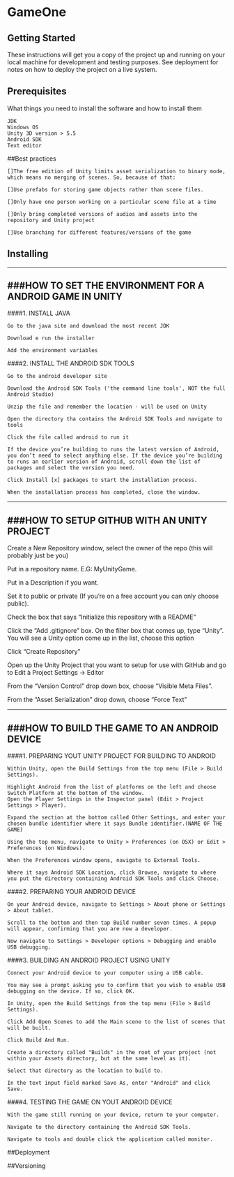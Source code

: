 # GameOne

## Getting Started

These instructions will get you a copy of the project up and running on your local machine for development and testing purposes. See deployment for notes on how to deploy the project on a live system.

## Prerequisites

What things you need to install the software and how to install them

```
JDK
Windows OS
Unity 3D version > 5.5 
Android SDK
Text editor
```



##Best practices
	
	[]The free edition of Unity limits asset serialization to binary mode, which means no merging of scenes. So, because of that:

	[]Use prefabs for storing game objects rather than scene files.

	[]Only have one person working on a particular scene file at a time

	[]Only bring completed versions of audios and assets into the repository and Unity project

	[]Use branching for different features/versions of the game




## Installing

------------------------------------------------------
###HOW TO SET THE ENVIRONMENT FOR A ANDROID GAME IN UNITY
------------------------------------------------------

####1. INSTALL JAVA

	Go to the java site and download the most recent JDK

	Download e run the installer

	Add the environment variables




####2. INSTALL THE ANDROID SDK TOOLS

	Go to the android developer site

	Download the Android SDK Tools ('the command line tools', NOT the full Android Studio)

	Unzip the file and remember the location - will be used on Unity

	Open the directory tha contains the Android SDK Tools and navigate to tools

	Click the file called android to run it

	If the device you’re building to runs the latest version of Android, you don’t need to select anything else. If the device you’re building to runs an earlier version of Android, scroll down the list of packages and select the version you need.

	Click Install [x] packages to start the installation process.

	When the installation process has completed, close the window.




-----------------------------------------
###HOW TO SETUP GITHUB WITH AN UNITY PROJECT
-----------------------------------------

Create a New Repository window, select the owner of the repo (this will probably just be you)

Put in a repository name. E.G: MyUnityGame.

Put in a Description if you want.

Set it to public or private (If you’re on a free account you can only choose public).

Check the box that says “Initialize this repository with a README”

Click the “Add .gitignore” box. On the filter box that comes up, type “Unity”. You will see a Unity option come up in the list, choose this option

Click “Create Repository”

Open up the Unity Project that you want to setup for use with GitHub and go to Edit à Project Settings → Editor

From the “Version Control” drop down box, choose “Visible Meta Files”. 

From the “Asset Serialization” drop down, choose “Force Text”


------------------------------------------
###HOW TO BUILD THE GAME TO AN ANDROID DEVICE
------------------------------------------



####1. PREPARING YOUT UNITY PROJECT FOR BUILDING TO ANDROID

	Within Unity, open the Build Settings from the top menu (File > Build Settings).
	
	Highlight Android from the list of platforms on the left and choose Switch Platform at the bottom of the window.
	Open the Player Settings in the Inspector panel (Edit > Project Settings > Player).
	
	Expand the section at the bottom called Other Settings, and enter your chosen bundle identifier where it says Bundle identifier.(NAME OF THE GAME)
	
	Using the top menu, navigate to Unity > Preferences (on OSX) or Edit > Preferences (on Windows).
	
	When the Preferences window opens, navigate to External Tools.
	
	Where it says Android SDK Location, click Browse, navigate to where you put the directory containing Android SDK Tools and click Choose.




####2. PREPARING YOUR ANDROID DEVICE

	On your Android device, navigate to Settings > About phone or Settings > About tablet.
	
	Scroll to the bottom and then tap Build number seven times. A popup will appear, confirming that you are now a developer.
	
	Now navigate to Settings > Developer options > Debugging and enable USB debugging.




####3. BUILDING AN ANDROID PROJECT USING UNITY

	Connect your Android device to your computer using a USB cable.

	You may see a prompt asking you to confirm that you wish to enable USB debugging on the device. If so, click OK.

	In Unity, open the Build Settings from the top menu (File > Build Settings).

	Click Add Open Scenes to add the Main scene to the list of scenes that will be built.

	Click Build And Run.

	Create a directory called "Builds" in the root of your project (not within your Assets directory, but at the same level as it).

	Select that directory as the location to build to.

	In the text input field marked Save As, enter "Android" and click Save.




####4. TESTING THE GAME ON YOUT ANDROID DEVICE

	With the game still running on your device, return to your computer.

	Navigate to the directory containing the Android SDK Tools.

	Navigate to tools and double click the application called monitor.




##Deployment



##Versioning



